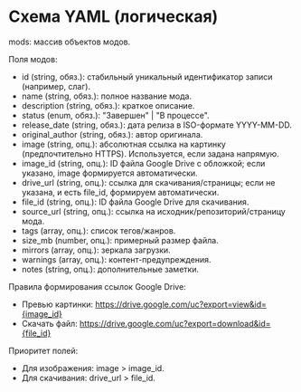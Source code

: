 # Схема YAML (логическая)

mods: массив объектов модов.

Поля модов:

- id (string, обяз.): стабильный уникальный идентификатор записи (например, слаг).
- name (string, обяз.): полное название мода.
- description (string, обяз.): краткое описание.
- status (enum, обяз.): "Завершен" | "В процессе".
- release_date (string, обяз.): дата релиза в ISO-формате YYYY-MM-DD.
- original_author (string, обяз.): автор оригинала.
- image (string, опц.): абсолютная ссылка на картинку (предпочтительно HTTPS). Используется, если задана напрямую.
- image_id (string, опц.): ID файла Google Drive с обложкой; если указано, image формируется автоматически.
- drive_url (string, опц.): ссылка для скачивания/страницы; если не указана, и есть file_id, формируем автоматически.
- file_id (string, опц.): ID файла Google Drive для скачивания.
- source_url (string, опц.): ссылка на исходник/репозиторий/страницу мода.
- tags (array<string>, опц.): список тегов/жанров.
- size_mb (number, опц.): примерный размер файла.
- mirrors (array<string>, опц.): зеркала загрузки.
- warnings (array<string>, опц.): контент-предупреждения.
- notes (string, опц.): дополнительные заметки.

Правила формирования ссылок Google Drive:

- Превью картинки: <https://drive.google.com/uc?export=view&id={image_id}>
- Скачать файл: <https://drive.google.com/uc?export=download&id={file_id}>

Приоритет полей:

- Для изображения: image > image_id.
- Для скачивания: drive_url > file_id.